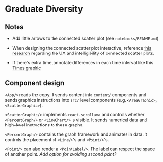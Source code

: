 # Graduate Diversity

## Notes

* Add little arrows to the connected scatter plot (see `notebooks/README.md`)

* When designing the connected scatter plot interactive, reference [this research](http://steveharoz.com/research/connected_scatterplot/) regarding the UX and intelligibility of connected scatter plots.

* If there's extra time, annotate differences in each time interval like this [Times graphic](http://4.bp.blogspot.com/-hKr9ETXwdj4/UFjJWm7daEI/AAAAAAAAAxI/O5EMLZTu5Zw/s1600/02metrics-popup-v3.jpg)

## Component design

`<App/>` reads the copy. It sends content into `content/` components and sends graphics instructions into `src/` level components (e.g. `<AreaGraphic>`, `<ScatterGraphic>`).

`<ScatterGraphic/>` implements `react-scrollama` and controls whether `<PercentGraph/>` or `<LineChart/>` is visible. It sends numerical data and high-level instructions to these graphs.

`<PercentGraph/>` contains the graph framework and animates in data. It controls the placement of `<Line/>`'s and `<Point/>`'s.

`<Point/>` can also render a `<PointLabel/>`. The label can respect the space of another point. _Add option for avoiding second point?_
